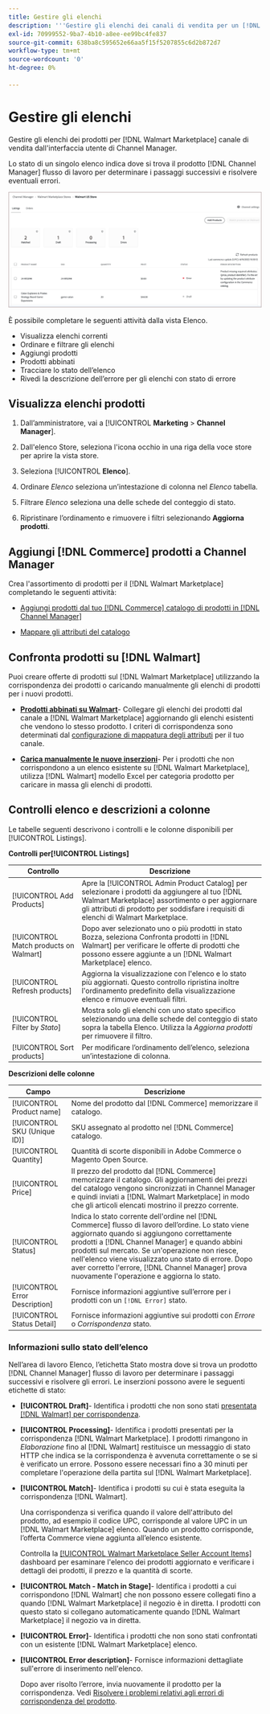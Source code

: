 ```yaml
---
title: Gestire gli elenchi
description: '''Gestire gli elenchi dei canali di vendita per un [!DNL Commerce] archivia con Channel Manager per Adobe Commerce e Magenti Open Source."'
exl-id: 70999552-9ba7-4b10-a8ee-ee99bc4fe837
source-git-commit: 638ba8c595652e66aa5f15f5207855c6d2b872d7
workflow-type: tm+mt
source-wordcount: '0'
ht-degree: 0%

---
```


# Gestire gli elenchi

Gestire gli elenchi dei prodotti per [!DNL Walmart Marketplace] canale di vendita dall&#39;interfaccia utente di Channel Manager.

Lo stato di un singolo elenco indica dove si trova il prodotto [!DNL Channel Manager] flusso di lavoro per determinare i passaggi successivi e risolvere eventuali errori.

![Pagina inserzioni per un canale di vendita connesso](assets/listings-dashboard-view.png)

È possibile completare le seguenti attività dalla vista Elenco.

* Visualizza elenchi correnti
* Ordinare e filtrare gli elenchi
* Aggiungi prodotti
* Prodotti abbinati
* Tracciare lo stato dell’elenco
* Rivedi la descrizione dell’errore per gli elenchi con stato di errore

## Visualizza elenchi prodotti

1. Dall’amministratore, vai a [!UICONTROL **Marketing** > **Channel Manager**].

1. Dall&#39;elenco Store, seleziona l&#39;icona occhio in una riga della voce store per aprire la vista store.

1. Seleziona [!UICONTROL **Elenco**].

1. Ordinare *Elenco* seleziona un’intestazione di colonna nel *Elenco* tabella.

1. Filtrare *Elenco* seleziona una delle schede del conteggio di stato.

1. Ripristinare l’ordinamento e rimuovere i filtri selezionando **Aggiorna prodotti**.

## Aggiungi [!DNL Commerce] prodotti a Channel Manager

Crea l&#39;assortimento di prodotti per il [!DNL Walmart Marketplace] completando le seguenti attività:

* [Aggiungi prodotti dal tuo [!DNL Commerce] catalogo di prodotti in [!DNL Channel Manager]](add-products-to-channel-store.md)

* [Mappare gli attributi del catalogo](map-catalog-attributes.md#configure-product-attribute-settings)

## Confronta prodotti su [!DNL Walmart]

Puoi creare offerte di prodotti sul [!DNL Walmart Marketplace] utilizzando la corrispondenza dei prodotti o caricando manualmente gli elenchi di prodotti per i nuovi prodotti.

* **[Prodotti abbinati su Walmart](connect-listings-to-marketplace.md)**- Collegare gli elenchi dei prodotti dal canale a [!DNL Walmart Marketplace] aggiornando gli elenchi esistenti che vendono lo stesso prodotto. I criteri di corrispondenza sono determinati dal [configurazione di mappatura degli attributi](map-catalog-attributes.md) per il tuo canale.

* **[Carica manualmente le nuove inserzioni](connect-listings-to-marketplace.md#upload-new-product-listings)**- Per i prodotti che non corrispondono a un elenco esistente su [!DNL Walmart Marketplace], utilizza [!DNL Walmart] modello Excel per categoria prodotto per caricare in massa gli elenchi di prodotti.

## Controlli elenco e descrizioni a colonne

Le tabelle seguenti descrivono i controlli e le colonne disponibili per [!UICONTROL Listings].

**Controlli per[!UICONTROL Listings]**

| **Controllo** | **Descrizione** |
|----------------------------------------|--------------------------------------------------------------------------------------------------------------------------------------------------------------------------------------------------------------|
| [!UICONTROL Add Products] | Apre la [!UICONTROL Admin Product Catalog] per selezionare i prodotti da aggiungere al tuo [!DNL Walmart Marketplace] assortimento o per aggiornare gli attributi di prodotto per soddisfare i requisiti di elenchi di Walmart Marketplace. |
| [!UICONTROL Match products on Walmart] | Dopo aver selezionato uno o più prodotti in stato Bozza, seleziona Confronta prodotti in [!DNL Walmart] per verificare le offerte di prodotti che possono essere aggiunte a un [!DNL Walmart Marketplace] elenco. |
| [!UICONTROL Refresh products] | Aggiorna la visualizzazione con l&#39;elenco e lo stato più aggiornati. Questo controllo ripristina inoltre l&#39;ordinamento predefinito della visualizzazione elenco e rimuove eventuali filtri. |
| [!UICONTROL Filter by *Stato*] | Mostra solo gli elenchi con uno stato specifico selezionando una delle schede del conteggio di stato sopra la tabella Elenco. Utilizza la *Aggiorna prodotti* per rimuovere il filtro. |
| [!UICONTROL Sort products] | Per modificare l’ordinamento dell’elenco, seleziona un’intestazione di colonna. |


**Descrizioni delle colonne**

| **Campo** | **Descrizione** |
|--------------------------------|-------------------------------------------------------------------------------------------------------------------------------------------------------------------------------------------------------------------------------------------------------------------------------------------------------------------------------------------------------------------|
| [!UICONTROL Product name] | Nome del prodotto dal [!DNL Commerce] memorizzare il catalogo. |
| [!UICONTROL SKU (Unique ID)] | SKU assegnato al prodotto nel [!DNL Commerce] catalogo. |
| [!UICONTROL  Quantity] | Quantità di scorte disponibili in Adobe Commerce o Magento Open Source. |
| [!UICONTROL Price] | Il prezzo del prodotto dal [!DNL Commerce] memorizzare il catalogo. Gli aggiornamenti dei prezzi del catalogo vengono sincronizzati in Channel Manager e quindi inviati a [!DNL Walmart Marketplace]  in modo che gli articoli elencati mostrino il prezzo corrente. |
| [!UICONTROL Status] | Indica lo stato corrente dell&#39;ordine nel [!DNL Commerce] flusso di lavoro dell’ordine. Lo stato viene aggiornato quando si aggiungono correttamente prodotti a [!DNL Channel Manager] e quando abbini prodotti sul mercato. Se un&#39;operazione non riesce, nell&#39;elenco viene visualizzato uno stato di errore. Dopo aver corretto l&#39;errore, [!DNL Channel Manager] prova nuovamente l&#39;operazione e aggiorna lo stato. |
| [!UICONTROL Error Description] | Fornisce informazioni aggiuntive sull’errore per i prodotti con un `[!DNL Error]` stato. |
| [!UICONTROL Status Detail] | Fornisce informazioni aggiuntive sui prodotti con *Errore* o *Corrispondenza* stato. |

### Informazioni sullo stato dell’elenco

Nell’area di lavoro Elenco, l’etichetta Stato mostra dove si trova un prodotto [!DNL Channel Manager] flusso di lavoro per determinare i passaggi successivi e risolvere gli errori. Le inserzioni possono avere le seguenti etichette di stato:

* **[!UICONTROL Draft]**- Identifica i prodotti che non sono stati [presentata [!DNL Walmart] per corrispondenza](connect-listings-to-marketplace.md#match-products).

* **[!UICONTROL Processing]**- Identifica i prodotti presentati per la corrispondenza [!DNL Walmart Marketplace]. I prodotti rimangono in *Elaborazione* fino al [!DNL Walmart] restituisce un messaggio di stato HTTP che indica se la corrispondenza è avvenuta correttamente o se si è verificato un errore. Possono essere necessari fino a 30 minuti per completare l&#39;operazione della partita sul [!DNL Walmart Marketplace].

* **[!UICONTROL Match]**- Identifica i prodotti su cui è stata eseguita la corrispondenza [!DNL Walmart].

   Una corrispondenza si verifica quando il valore dell&#39;attributo del prodotto, ad esempio il codice UPC, corrisponde al valore UPC in un [!DNL Walmart Marketplace] elenco. Quando un prodotto corrisponde, l’offerta Commerce viene aggiunta all’elenco esistente.

   Controlla la [[!UICONTROL Walmart Marketplace Seller Account Items]](https://seller.walmart.com/items-and-inventory/manage-items) dashboard per esaminare l&#39;elenco dei prodotti aggiornato e verificare i dettagli dei prodotti, il prezzo e la quantità di scorte.

* **[!UICONTROL Match - Match in Stage]**- Identifica i prodotti a cui corrispondono [!DNL Walmart] che non possono essere collegati fino a quando [!DNL Walmart Marketplace] il negozio è in diretta. I prodotti con questo stato si collegano automaticamente quando [!DNL Walmart Marketplace] il negozio va in diretta.

* **[!UICONTROL Error]**- Identifica i prodotti che non sono stati confrontati con un esistente [!DNL Walmart Marketplace] elenco.

* **[!UICONTROL Error description]**- Fornisce informazioni dettagliate sull&#39;errore di inserimento nell&#39;elenco.

   Dopo aver risolto l’errore, invia nuovamente il prodotto per la corrispondenza. Vedi [Risolvere i problemi relativi agli errori di corrispondenza del prodotto](connect-listings-to-marketplace.md#troubleshoot-product-match-errors).
